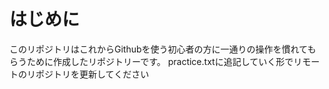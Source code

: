 # はじめに
このリポジトリはこれからGithubを使う初心者の方に一通りの操作を慣れてもらうために作成したリポジトリーです。
practice.txtに追記していく形でリモートのリポジトリを更新してください

